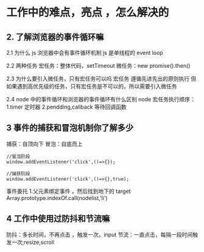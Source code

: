 # 工作中的难点，亮点 ，怎么解决的

## 2. 了解浏览器的事件循环嘛

2.1 为什么 js 浏览器中会有事件循环机制
js 是单线程的 event loop

2.2 两种任务
宏任务：整体代码，setTimeout
微任务：new promise().then()

2.3 为什么要引入微任务，只有宏任务可以吗
宏任务 遵循先进先出的原则执行 但如果遇到高优先级的任务，只有宏任务是不可以的，所以需要引入微任务

2.4 node 中的事件循环和浏览器的事件循环有什么区别
node 宏任务执行顺序：1.timer 定时器
2.pendding,callback 等待回调函数

## 3 事件的捕获和冒泡机制你了解多少

捕获：自顶向下
冒泡：自底而上

```
//冒泡阶段
window.addEventListener('click',()=>{});
```

```
//捕获阶段
window.addEventListener('click',()=>{},true);
```

事件委托 1.父元素绑定事件 ，然后找到地下的 target
Array.prototype.indexOf.call(nodelist,'li')

## 4 工作中使用过防抖和节流嘛

防抖：多长时间，不再点击 ，触发一次。input
节流：一直点击，每隔一段时间触发一次;resize,scroll
